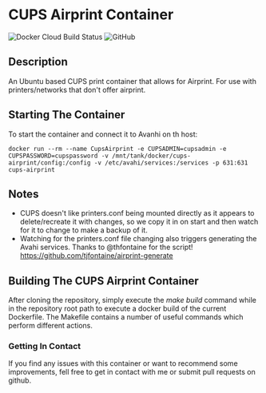 # CUPS Airprint Container #

![Docker Cloud Build Status](https://img.shields.io/docker/cloud/build/geoffh1977/airprint.svg?style=plastic)
![GitHub](https://img.shields.io/github/license/geoffh1977/docker-airprint.svg?style=plastic)

## Description ##
An Ubuntu based CUPS print container that allows for Airprint. For use with printers/networks that don't offer airprint.

## Starting The Container ##
To start the container and connect it to Avanhi on th host:

```
docker run --rm --name CupsAirprint -e CUPSADMIN=cupsadmin -e CUPSPASSWORD=cupspassword -v /mnt/tank/docker/cups-airprint/config:/config -v /etc/avahi/services:/services -p 631:631 cups-airprint
```

## Notes
* CUPS doesn't like printers.conf being mounted directly as it appears to delete/recreate it with changes, so we copy it in on start and then watch for it to change to make a backup of it.
* Watching for the printers.conf file changing also triggers generating the Avahi services. Thanks to @thfontaine for the script! <https://github.com/tjfontaine/airprint-generate>

## Building The CUPS Airprint Container ##
After cloning the repository, simply execute the _make build_ command while in the repository root path to execute a docker build of the current Dockerfile. The Makefile contains a number of useful commands which perform different actions.

### Getting In Contact ###
If you find any issues with this container or want to recommend some improvements, fell free to get in contact with me or submit pull requests on github.
